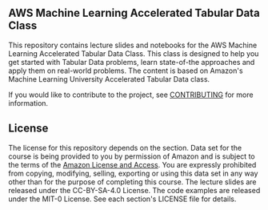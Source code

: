 ## AWS Machine Learning Accelerated Tabular Data Class

This repository contains lecture slides and notebooks for the AWS Machine Learning Accelerated Tabular Data Class. This class is designed to help you get started with Tabular Data problems, learn state-of-the approaches and apply them on real-world problems. The content is based on Amazon's Machine Learning University Accelerated Tabular Data class.

If you would like to contribute to the project, see [CONTRIBUTING](CONTRIBUTING.md) for more information.

## License

The license for this repository depends on the section.  Data set for the course is being provided to you by permission of Amazon and is subject to the terms of the [Amazon License and Access](https://www.amazon.com/gp/help/customer/display.html?nodeId=201909000). You are expressly prohibited from copying, modifying, selling, exporting or using this data set in any way other than for the purpose of completing this course. The lecture slides are released under the CC-BY-SA-4.0 License.  The code examples are released under the MIT-0 License. See each section's LICENSE file for details.
